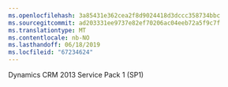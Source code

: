 ```yaml
---
ms.openlocfilehash: 3a85431e362cea2f8d9024418d3dccc358734bbc
ms.sourcegitcommit: ad203331ee9737e82ef70206ac04eeb72a5f9c7f
ms.translationtype: MT
ms.contentlocale: nb-NO
ms.lasthandoff: 06/18/2019
ms.locfileid: "67234624"
---
```

Dynamics CRM 2013 Service Pack 1 (SP1)